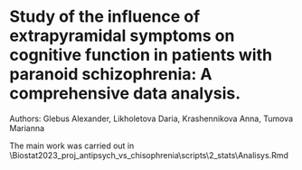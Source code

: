 # Study of the influence of extrapyramidal symptoms on cognitive function in patients with paranoid schizophrenia: A comprehensive data analysis.
Authors: Glebus Alexander, Likholetova Daria, Krashennikova Anna, Tumova Marianna

The main work was carried out in \Biostat2023_proj_antipsych_vs_chisophrenia\scripts\2_stats\Analisys.Rmd
